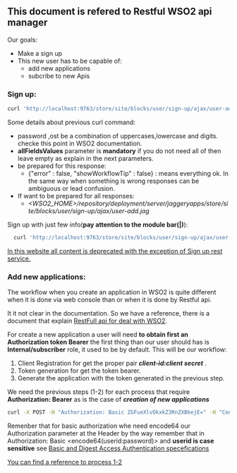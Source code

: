 ## This document is refered to Restful WSO2 api manager ##

Our goals: 
- Make a sign up 
- This new user has to be capable of:
  - add new applications 
  - subcribe to new Apis
  
### Sign up: ###
  
 ```sh
 curl 'http://localhost:9763/store/site/blocks/user/sign-up/ajax/user-add.jag' -H 'Accept: application/json' -d 'action=addUser&username=myusername&password=PyPassword1&allFieldsValues=Kim|Hill|ABC Network|30 Palm Road,Pasadena,California|USA|kim@abcnetwork.com|0016269934122|0016269934134|kimhill|www.abcNsounds.org/'
 ```
 Some details about previous curl command:
 - password ,ost be a combination of uppercases,lowercase and digits. checke this point in WSO2 documentation. 
 - **allFieldsValues** parameter is **mandatory** if you do not need all of then leave empty as explain in the next parameters.  
 - be prepared for this response:
   - {"error" : false, "showWorkflowTip" : false} : means everything ok. In the same way when something is wrong responses can be ambiguous or lead confusion.
 - If want to be prepared for all responses:
   - *<WSO2_HOME>/repository/deployment/server/jaggeryapps/store/site/blocks/user/sign-up/ajax/user-add.jag*
   
  Sign up with just few info(**pay attention to the module bar(|)**):

```sh
  curl 'http://localhost:9763/store/site/blocks/user/sign-up/ajax/user-add.jag' -H 'Accept: application/json' -d 'action=addUser&username=myusername&password=PyPassword1&allFieldsValues=Kim|Hill|ABC Network|||myemail@mail.com||||'
```
 
 [In this website all content is deprecated with the exception of Sign up rest service.](https://docs.wso2.com/display/AM200/Store+APIs#StoreAPIs-UserSignup)
  
### Add new applications: ###

The workflow when you create an application in WSO2 is quite different when it is done via web console than or when it is done by Restful api.

It it not clear in the documentation. So we have a reference, there is a document that explain [RestFull api for deal with WSO2](https://docs.wso2.com/display/AM210/apidocs/store/index.html).

For create a new application a user will need **to obtain first an Authorization token Bearer** the first thing than our user    should has is **Internal/subscriber** role, it used to  be by default.
This will be our workflow:
1. Client Registration for get the proper pair ***client-id:client secret*** .
2. Token generation for get the token bearer.
3. Generate the application with the token generated in  the previous step.

We need the previous steps (1-2) for each process that require **Authorization: Bearer** as is the case of ***creation of new applications***

```sh
curl -X POST -H "Authorization: Basic ZGFueXlvOkxkZ3RnZXBkejE=" -H "Content-Type: application/json" -d @payload.json http://localhost:9763/client-registration/v0.12/register
```
Remenber that for basic authorization whe need encode64 our Authorization parameter at the Header by the way remember that in Authorization: Basic <encode64(userid:password)> and **userid is case sensitive** see [Basic and Digest Access Authentication specefications](https://tools.ietf.org/html/rfc2617#page-5)

[You can find a reference to process 1-2](https://docs.wso2.com/display/AM210/apidocs/store/index.html#guide)




